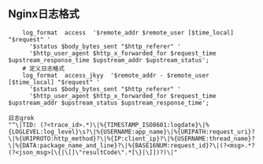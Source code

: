 



## Nginx日志格式



        log_format  access  '$remote_addr $remote_user [$time_local] "$request" '
          '$status $body_bytes_sent "$http_referer" '
          '$http_user_agent $http_x_forwarded_for $request_time $upstream_response_time $upstream_addr $upstream_status';
        # 定义日志格式
        log_format  access_jkyy  '$remote_addr - $remote_user [$time_local] "$request" '
          '$status $body_bytes_sent "$http_referer" '
          '$http_user_agent $http_x_forwarded_for $request_time  $upstream_addr $upstream_status $upstream_response_time';
          
    日志grok
    "^\|TID: (?<trace_id>.*)\|%{TIMESTAMP_ISO8601:logdate}\|%{LOGLEVEL:log_level}\s?\|%{USERNAME:app_name}\|%{URIPATH:request_uri}?\|%{URIPROTO:http_method}?\|%{IP:client_ip}?\|%{USERNAME:thread_name}?\|%{DATA:package_name_and_line}?\|%{BASE16NUM:request_id}?\|(?<msg>.*?(?<json_msg>[\{|\[]\"resultCode\".*[\}|\]])?)\|"      


